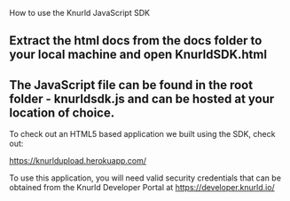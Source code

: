 
How to use the Knurld JavaScript SDK

## Extract the html docs from the docs folder to your local machine and open KnurldSDK.html

## The JavaScript file can be found in the root folder - knurldsdk.js and can be hosted at your location of choice.


To check out an HTML5 based application we built using the SDK, check out:

https://knurldupload.herokuapp.com/

To use this application, you will need valid security credentials that can be obtained from the Knurld Developer Portal at https://developer.knurld.io/
